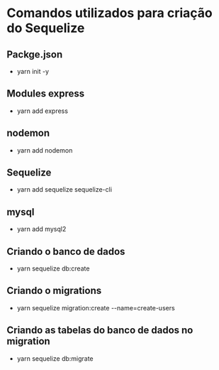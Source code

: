 <h1>Comandos utilizados para criação do Sequelize</h1>

<h2>Packge.json</h2>
<ul><li> yarn init -y</li></ul>

<h2>Modules express</h2>
<ul><li>yarn add express</li></ul>

<h2>nodemon</h2>
<ul><li>yarn add nodemon</li></ul>

<h2>Sequelize</h2>
<ul><li>yarn add sequelize sequelize-cli</li></ul>


<h2>mysql</h2>
<ul><li>yarn add mysql2</li></ul>


<h2> Criando o banco de dados </h2>
<ul><li>yarn sequelize db:create</li></ul>

<h2> Criando o migrations </h2>
<ul><li>yarn sequelize migration:create --name=create-users</li></ul>

<h2> Criando as tabelas do banco de dados no migration</h2>
<ul><li>yarn sequelize db:migrate</li></ul>
